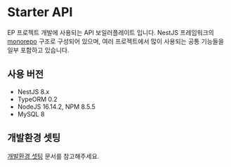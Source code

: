 # Starter API

EP 프로젝트 개발에 사용되는 API 보일러플레이트 입니다.
NestJS 프레임워크의 [monorepo](https://docs.nestjs.com/cli/monorepo#monorepo-mode) 구조로 구성되어 있으며,
여러 프로젝트에서 많이 사용되는 공통 기능들을 일부 포함하고 있습니다.

## 사용 버전

- NestJS 8.x
- TypeORM 0.2
- NodeJS 16.14.2, NPM 8.5.5
- MySQL 8

## 개발환경 셋팅

[개발환경 셋팅](/starter-api/docs/getting-started.md) 문서를 참고해주세요.
